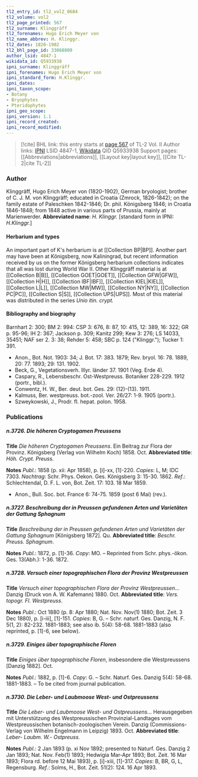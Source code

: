 ```yaml
---
tl2_entry_id: tl2_vol2_0684
tl2_volume: vol2
tl2_page_printed: 567
tl2_surname: Klinggräff
tl2_forenames: Hugo Erich Meyer von
tl2_name_abbrev: H. Klinggr.
tl2_dates: 1820-1902
tl2_bhl_page_id: 33068809
author_lsid: 4847-1
wikidata_id: Q5933938
ipni_surname: Klinggräff
ipni_forenames: Hugo Erich Meyer von
ipni_standard_form: H.Klinggr.
ipni_dates: 
ipni_taxon_scope: 
- Botany
- Bryophytes
- Pteridophytes
ipni_geo_scope: 
ipni_version: 1.1
ipni_record_created: 
ipni_record_modified:
---
```


> [!cite] BHL link: this entry starts at [page 567](https://www.biodiversitylibrary.org/page/33068809) of TL-2 Vol. II
> Author links: [IPNI](https://www.ipni.org/a/4847-1) LSID 4847-1, [Wikidata](https://www.wikidata.org/wiki/Q5933938) QID Q5933938
> Support pages: [[Abbreviations|abbreviations]], [[Layout key|layout key]], [[Cite TL-2|cite TL-2]]

### Author

Klinggräff, Hugo Erich Meyer von (1820-1902), German bryologist; brother of C. J. M. von Klinggräff; educated in Croatia (Zmrock, 1826-1842); on the family estate of Paleschken 1842-1846; Dr. phil. Königsberg 1846; in Croatia 1846-1848; from 1848 active in various parts of Prussia, mainly at Marienwerder. 
**Abbreviated name**: *H. Klinggr.* \[standard form in IPNI: *H.Klinggr.*\]

#### Herbarium and types

An important part of K's herbarium is at [[Collection BP|BP]]. Another part may have been at Königsberg, now Kaliningrad, but recent information received by us on the former Königsberg herbarium collections indicates that all was lost during World War II. Other Klinggräff material is at [[Collection B|B]], [[Collection GOET|GOET]], [[Collection GFW|GFW]], [[Collection H|H]], [[Collection IBF|IBF]], [[Collection KIEL|KIEL]], [[Collection L|L]], [[Collection MW|MW]], [[Collection NY|NY]], [[Collection PC|PC]], [[Collection S|S]], [[Collection UPS|UPS]]. Most of this material was distributed in the series *Unio itin. crypt.*

#### Bibliography and biography

Barnhart 2: 300; BM 2: 994: CSP 3: 676, 8: 87, 10: 415, 12: 389, 16: 322; GR p. 95-96; IH 2: 367; Jackson p. 309; Kanitz 299; Kew 3: 276; LS 14033, 35451; NAF ser 2. 3: 38; Rehder 5: 458; SBC p. 124 ("Klinggr."); Tucker 1: 391.
- Anon., Bot. Not. 1903: 34; J. Bot. 17: 383. 1879; Rev. bryol. 16: 78. 1889, 20: 77. 1893; 29: 131. 1902.
- Beck, G., Vegetationsverh. Illyr. länder 37. 1901 (Veg. Erde 4).
- Caspary, R., Lebensbeschr. Ost-Westpreuss. Botaniker 228-229. 1912 (portr., bibl.).
- Conwentz, H. W., Ber. deut. bot. Ges. 29: (12)-(13). 1911.
- Kalmuss, Ber. westpreuss. bot.-zool. Ver. 26/27: 1-9. 1905 (portr.).
- Szweykowski, J., Prodr. fl. hepat. polon. 1958.

### Publications

##### n.3726. Die höheren Cryptogamen Preussens

**Title**
*Die höheren Cryptogamen Preussens*. Ein Beitrag zur Flora der Provinz. Königsberg (Verlag von Wilhelm Koch) 1858. Oct.
**Abbreviated title**: *Höh. Crypt. Preuss.*

**Notes**
*Publ*.: 1858 (p. xii: Apr 1858), p. \[i\]-xx, \[1\]-220. *Copies*: L, M; IDC 7303.
*Nachtrag*: Schr. Phys. Oekon. Ges. Königsberg 3: 15-30. 1862.
*Ref*.: Schlechtendal, D. F. L. von, Bot. Zeit. 17: 103. 18 Mar 1859.
- Anon., Bull. Soc. bot. France 6: 74-75. 1859 (post 6 Mai) (rev.).

##### n.3727. Beschreibung der in Preussen gefundenen Arten und Varietäten der Gattung Sphagnum

**Title**
*Beschreibung der in Preussen gefundenen Arten und Varietäten der Gattung Sphagnum* \[Königsberg 1872\]. Qu.
**Abbreviated title**: *Beschr. Preuss. Sphagnum*.

**Notes**
*Publ*.: 1872, p. \[1\]-36. *Copy*: MO. – Reprinted from Schr. phys.-ökon. Ges. 13(Abh.): 1-36. 1872.

##### n.3728. Versuch einer topographischen Flora der Provinz Westpreussen

**Title**
*Versuch einer topographischen Flora der Provinz Westpreussen*... Danzig (Druck von A. W. Kafemann) 1880. Oct.
**Abbreviated title**: *Vers. topogr. Fl. Westpreuss*.

**Notes**
*Publ*.: Oct 1880 (p. 8: Apr 1880; Nat. Nov. Nov(1) 1880; Bot. Zeit. 3 Dec 1880), p. \[i-iii\], \[1\]-151. *Copies*: B, G. – Schr. naturf. Ges. Danzig, N. F. 5(1, 2): 82-232. 1881-1883; see also ib. 5(4): 58-68. 1881-1883 (also reprinted, p. \[1\]-6, see below).

##### n.3729. Einiges über topographische Floren

**Title**
*Einiges über topographische Floren*, insbesondere die Westpreussens \[Danzig 1882\]. Oct.

**Notes**
*Publ*.: 1882, p. \[1\]-6. *Copy*: G. – Schr. Naturf. Ges. Danzig 5(4): 58-68. 1881-1883. – To be cited from journal publication.

##### n.3730. Die Leber- und Laubmoose West- und Ostpreussens

**Title**
*Die Leber- und Laubmoose West- und Ostpreussens*... Herausgegeben mit Unterstützung des Westpreussischen Provinzial-Landtages vom Westpreussischen botanisch-zoologischen Verein. Danzig (Commissions-Verlag von Wilhelm Engelmann in Leipzig) 1893. Oct.
**Abbreviated title**: *Leber- Laubm. W.- Ostpreuss.*

**Notes**
*Publ*.: 2 Jan 1893 (p. xi Nov 1892; presented to Naturf. Ges. Danzig 2 Jan 1893; Nat. Nov. Feb(1) 1893; Hedwigia Mar-Apr 1893; Bot. Zeit. 16 Mar 1893; Flora rd. before 12 Mai 1893), p. \[i\]-xiii, \[1\]-317. *Copies*: B, BR, G, L, Regensburg.
*Ref*.: Solms, H., Bot. Zeit. 51(2): 124. 16 Apr 1893.

